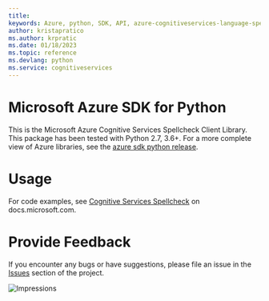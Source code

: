 ```yaml
---
title: 
keywords: Azure, python, SDK, API, azure-cognitiveservices-language-spellcheck, cognitiveservices
author: kristapratico
ms.author: krpratic
ms.date: 01/18/2023
ms.topic: reference
ms.devlang: python
ms.service: cognitiveservices
---
```

# Microsoft Azure SDK for Python

This is the Microsoft Azure Cognitive Services Spellcheck Client Library.
This package has been tested with Python 2.7, 3.6+.
For a more complete view of Azure libraries, see the [azure sdk python release](https://aka.ms/azsdk/python/all).


# Usage




For code examples, see [Cognitive Services Spellcheck](/python/api/overview/azure/cognitive-services) on docs.microsoft.com.


# Provide Feedback

If you encounter any bugs or have suggestions, please file an issue in the
[Issues](https://github.com/Azure/azure-sdk-for-python/issues)
section of the project. 


![Impressions](https://azure-sdk-impressions.azurewebsites.net/api/impressions/azure-sdk-for-python%2Fazure-cognitiveservices-language-spellcheck%2FREADME.png)

